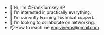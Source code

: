 - 👋 Hi, I’m @FrankTurnkeyISP
- 👀 I’m interested in practically everything.
- 🌱 I’m currently learning Technical support.
- 💞️ I’m looking to collaborate on networking.
- 📫 How to reach me eng.viveros@gmail.com

<!---
FrankTurnkeyISP/FrankTurnkeyISP is a ✨ special ✨ repository because its `README.md` (this file) appears on your GitHub profile.
You can click the Preview link to take a look at your changes.
--->
